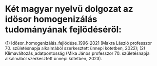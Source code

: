 # Két magyar nyelvü dolgozat az idösor homogenizálás tudományának fejlödéséröl:
(1) Idősor_homogenizálás_fejlödése_1996-2021 (Makra László professzor 70. születésnapja alkalmából szerkesztett ünnepi kötetben, 2022);
(2) Klímaváltozás_adatpontosság (Mika János professzor 70. születésnapja alkalmából szerkesztett ünnepi kötetben, 2023).
